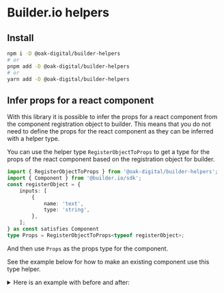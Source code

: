 # Builder.io helpers

## Install

```bash
npm i -D @oak-digital/builder-helpers
# or
pnpm add -D @oak-digital/builder-helpers
# or
yarn add -D @oak-digital/builder-helpers
```

## Infer props for a react component

With this library it is possible to infer the props for a react component from the component registration object to builder.
This means that you do not need to define the props for the react component as they can be inferred with a helper type.

You can use the helper type `RegisterObjectToProps` to get a type for the props of the react component based on the registration object for builder.

```ts
import { RegisterObjectToProps } from '@oak-digital/builder-helpers';
import { Component } from '@builder.io/sdk';
const registerObject = {
    inputs: [
        {
            name: 'text',
            type: 'string',
        },
    ];
} as const satisfies Component
type Props = RegisterObjectToProps<typeof registerObject>;
```

And then use `Props` as the props type for the component.

See the example below for how to make an existing component use this type helper.

<details>
    <summary>
        Here is an example with before and after:
    </summary>

**Before:**

```ts
// counter.tsx
type Props = {
    text: string;
};

const Counter = (props: Props) => {
    const [count, setCount] = React.useState(0);
    return (
        <button onClick={() => setCount(count + 1)}>
            {props.text}: {count}
        </button>
    )
};
export default Counter;
```

```ts
// builder-registry.ts
import Counter from './counter';
Builder.registerComponent(Counter, {
    name: 'Counter',
    inputs: [
        {
            name: 'text',
            type: 'string',
        },
    ];
});
```

**After:**

Since the props that the component needs is tightly coupled to the data from builder, we will be defining the builder registration object in the react component file.

```ts
// counter.tsx
import { Component } from '@builder.io/sdk';
import { RegisterObjectToProps } from '@oak-digital/builder-helpers';

export const counterRegisterObject = {
    name: 'Counter',
    inputs: [
        {
            name: 'text',
            type: 'string',
        },
    ];
} as const satisfies Component;

type Props = RegisterObjectToProps<typeof counterRegisterObject>;

const Counter = (props: Props) => {
    const [count, setCount] = React.useState(0);
    return (
        <button onClick={() => setCount(count + 1)}>
            {props.text}: {count}
        </button>
    )
};
export default Counter;
```

**NOTE** `as const` is required to make the type inference working correctly.<br />
**NOTE** `satisfies Component` gives you intelisense when writing the register object

```ts
// builder-registry.ts
import Counter, { counterRegisterObject } from './counter';
Builder.registerComponent(Counter, counterRegisterObject);
```
</details>

